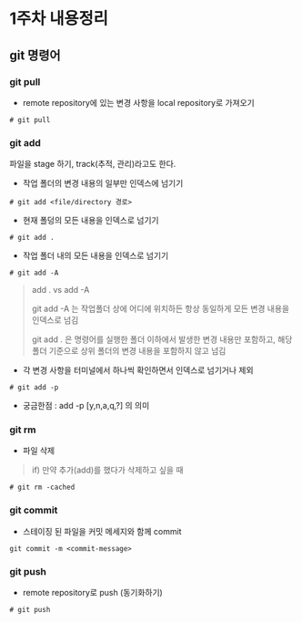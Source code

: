 # 1주차 내용정리

## git 명령어

### git pull
- remote repository에 있는 변경 사항을 local repository로 가져오기

```
# git pull
```

### git add
파일을 stage 하기, track(추적, 관리)라고도 한다.

- 작업 폴더의 변경 내용의 일부만 인덱스에 넘기기

```
# git add <file/directory 경로>
```

- 현재 폴덩의 모든 내용을 인덱스로 넘기기
```
# git add .
```

- 작업 폴더 내의 모든 내용을 인덱스로 넘기기
```
# git add -A
```
> add . vs add -A
> 
> git add -A 는 작업폴더 상에 어디에 위치하든 항상 동일하게 모든 변경 내용을 인덱스로 넘김
> 
> git add . 은 명령어를 실행한 폴더 이하에서 발생한 변경 내용만 포함하고, 해당 폴더 기준으로 상위 폴더의 변경 내용을 포함하지 않고 넘김
- 각 변경 사항을 터미널에서 하나씩 확인하면서 인덱스로 넘기거나 제외
```
# git add -p
```
- 궁금한점 : add -p [y,n,a,q,?] 의 의미

### git rm
- 파일 삭제

> if) 만약 추가(add)를 했다가 삭제하고 싶을 때
```
# git rm -cached
```

### git commit
- 스테이징 된 파일을 커밋 메세지와 함께 commit
```
git commit -m <commit-message>
```



### git push
- remote repository로 push (동기화하기)

```
# git push
```

